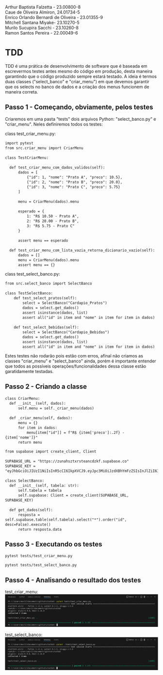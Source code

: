 Arthur Baptista Falzetta - 23.00800-8<br>
Caue de Oliveira Almiron, 24.01734-5<br>
Enrico Orlando Bernardi de Oliveira - 23.01355-9<br>
Mitchell Santana Miyake- 23.10270-5<br>
Murilo Sucupira Sacchi - 23.10260-8<br>
Ramon Santos Pereira - 22.00049-6<br>

# TDD

TDD é uma prática de desenvolvimento de software que é baseada em escrevermos testes antes mesmo do código em produção, desta maneira garantindo que o código produzido sempre estará testado.
A ideia é termos duas classes ("select_banco" e "criar_menu") em que devemos garantir que os selects no banco de dados e a criação dos menus funcionem de maneira correta.

## Passo 1 - Começando, obviamente, pelos testes

Criaremos em uma pasta "tests" dois arquivos Python: "select_banco.py" e "criar_menu". Neles definiremos todos os testes:

class test_criar_menu.py:
  ```
  import pytest
from src.criar_menu import CriarMenu

class TestCriarMenu:

    def test_criar_menu_com_dados_validos(self):
        dados = [
            {"id": 1, "nome": "Prato A", "preco": 10.5},
            {"id": 2, "nome": "Prato B", "preco": 20.0},
            {"id": 3, "nome": "Prato C", "preco": 5.75}
        ]

        menu = CriarMenu(dados).menu

        esperado = {
            1: "R$ 10.50 - Prato A",
            2: "R$ 20.00 - Prato B",
            3: "R$ 5.75 - Prato C"
        }

        assert menu == esperado

    def test_criar_menu_com_lista_vazia_retorna_dicionario_vazio(self):
        dados = []
        menu = CriarMenu(dados).menu
        assert menu == {}
  ```

class test_select_banco.py:
```
from src.select_banco import SelectBanco

class TestSelectBanco:
    def test_select_pratos(self):
        select = SelectBanco("Cardapio_Pratos")
        dados = select.get_dados()
        assert isinstance(dados, list)
        assert all("id" in item and "nome" in item for item in dados)

    def test_select_bebidas(self):
        select = SelectBanco("Cardapio_Bebidas")
        dados = select.get_dados()
        assert isinstance(dados, list)
        assert all("id" in item and "nome" in item for item in dados)
```

Estes testes não rodarão pois estão com erros, afinal não criamos as classes "criar_menu" e "select_banco" ainda, porém é importante entender que todos as possíveis operações/funcionalidades dessa classe estão garatidamente testadas.

## Passo 2 - Criando a classe
  ```
  class CriarMenu:
    def __init__(self, dados):
        self.menu = self._criar_menu(dados)

    def _criar_menu(self, dados):
        menu = {}
        for item in dados:
            menu[item["id"]] = f"R$ {item['preco']:.2f} - {item['nome']}"
        return menu
  ```

  ```
  from supabase import create_client, Client

  SUPABASE_URL = "https://zunahsztxrsteancdzkf.supabase.co"
  SUPABASE_KEY = "eyJhbGciOiJIUzI1NiIsInR5cCI6IkpXVCJ9.eyJpc3MiOiJzdXBhYmFzZSIsInJlZiI6Inp1bmFoc3p0eHJzdGVhbmNkemtmIiwicm9sZSI6ImFub24iLCJpYXQiOjE3NDU1MTQxMjEsImV4cCI6MjA2MTA5MDEyMX0.Wndqn0SjlLfPDPQeSbg0NDijxW4jIH_Yq523wVOQS94"

  class SelectBanco:
    def __init__(self, tabela: str):
        self.tabela = tabela
        self.supabase: Client = create_client(SUPABASE_URL, SUPABASE_KEY)

    def get_dados(self):
        resposta = self.supabase.table(self.tabela).select("*").order("id", desc=False).execute()
        return resposta.data
  ```

## Passo 3 - Executando os testes
  ```
  pytest tests/test_criar_menu.py
  ```

  ```
  pytest tests/test_select_banco.py
  ```

## Passo 4 - Analisando o resultado dos testes
test_criar_menu: 
<img src="imanges_testes/print_criar_menu.png">

test_select_banco:  
<img src="imanges_testes/print_select_banco.png">